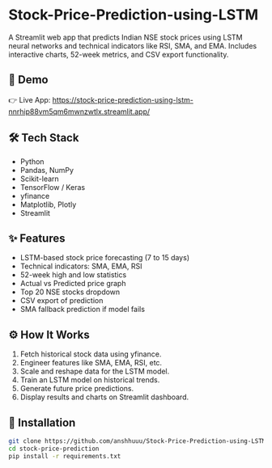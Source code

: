 # Stock-Price-Prediction-using-LSTM
A Streamlit web app that predicts Indian NSE stock prices using LSTM neural networks and technical indicators like RSI, SMA, and EMA. Includes interactive charts, 52-week metrics, and CSV export functionality.

## 🎥 Demo

👉 Live App: https://stock-price-prediction-using-lstm-nnrhip88vm5qm6mwnzwtlx.streamlit.app/

## 🛠️ Tech Stack

- Python
- Pandas, NumPy
- Scikit-learn
- TensorFlow / Keras
- yfinance
- Matplotlib, Plotly
- Streamlit

## ✨ Features

- LSTM-based stock price forecasting (7 to 15 days)
- Technical indicators: SMA, EMA, RSI
- 52-week high and low statistics
- Actual vs Predicted price graph
- Top 20 NSE stocks dropdown
- CSV export of prediction
- SMA fallback prediction if model fails

## ⚙️ How It Works

1. Fetch historical stock data using yfinance.
2. Engineer features like SMA, EMA, RSI, etc.
3. Scale and reshape data for the LSTM model.
4. Train an LSTM model on historical trends.
5. Generate future price predictions.
6. Display results and charts on Streamlit dashboard.

## 🧩 Installation

```bash
git clone https://github.com/anshhuuu/Stock-Price-Prediction-using-LSTM.git
cd stock-price-prediction
pip install -r requirements.txt
